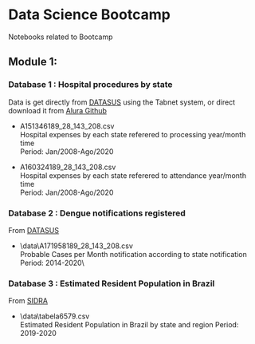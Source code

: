 # Data Science Bootcamp
Notebooks related to Bootcamp

## Module 1:

### Database 1 : Hospital procedures by state

Data is get directly from [DATASUS](http://www2.datasus.gov.br/DATASUS/index.php?area=0202&id=11633&VObj=http://tabnet.datasus.gov.br/cgi/deftohtm.exe?sih/cnv/qi) using the Tabnet system, or direct download it from [Alura Github](https://github.com/alura-cursos/agendamento-hospitalar/tree/main/dados)

* A151346189_28_143_208.csv\
    Hospital expenses by each state referered to processing year/month time\
    Period: Jan/2008-Ago/2020

* A160324189_28_143_208.csv\
    Hospital expenses by each state referered to attendance year/month time\
    Period: Jan/2008-Ago/2020
    
### Database 2 : Dengue notifications registered

From [DATASUS](http://www2.datasus.gov.br/DATASUS/index.php?area=0202&id=11633&VObj=http://tabnet.datasus.gov.br/cgi/deftohtm.exe?sih/cnv/qi) 
* \data\A171958189_28_143_208.csv\
    Probable Cases per Month notification according to state notification\
    Period: 2014-2020\
    
### Database 3 : Estimated Resident Population in Brazil
    
From [SIDRA](https://sidra.ibge.gov.br/tabela/6579) 
* \data\tabela6579.csv\
    Estimated Resident Population in Brazil by state and region
    Period: 2019-2020
    

